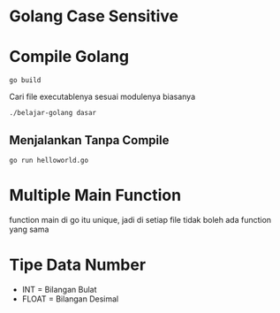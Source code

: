 # Golang Case Sensitive
# Compile Golang
```
go build

```
Cari file executablenya sesuai modulenya biasanya
```
./belajar-golang dasar
```

## Menjalankan Tanpa Compile
```
go run helloworld.go
```
# Multiple Main Function
function main di go itu unique, jadi di setiap file tidak boleh ada function yang sama

# Tipe Data Number
- INT = Bilangan Bulat
- FLOAT = Bilangan Desimal
